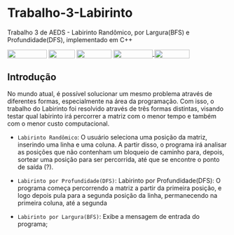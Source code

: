 # Trabalho-3-Labirinto
Trabalho 3 de AEDS - Labirinto Randômico, por Largura(BFS) e Profundidade(DFS), implementado em C++


<div style="display: inline-block;">
<img align="center" height="20px" width="90px" src="https://img.shields.io/badge/Maintained%3F-yes-green.svg"/> 
<img align="center" height="20px" width="60px" src="https://img.shields.io/badge/C%2B%2B-00599C?style=for-the-badge&logo=c%2B%2B&logoColor=white"/> 
<img align="center" height="20px" width="80px" src="https://img.shields.io/badge/Made%20for-VSCode-1f425f.svg"/> 
<a href="https://github.com/mpiress/midpy/issues">
<img align="center" height="20px" width="90px" src="https://img.shields.io/badge/contributions-welcome-brightgreen.svg?style=flat"/>
<img align="center" height="20px" width="80px" src="https://badgen.net/badge/license/MIT/green"/>
</a> 
</div>

<p> </p>
<p> </p>

<h2>Introdução </h2>

<p> No mundo atual, é possível solucionar um mesmo problema através de diferentes formas, especialmente na área da programação. Com isso, o trabalho do Labirinto foi resolvido através de três formas distintas, visando testar qual labirinto irá percorrer a matriz com o menor tempo e também com o menor custo computacional.  </p>

* ``` Labirinto Randômico ```: O usuário seleciona uma posição da matriz, inserindo uma linha e uma coluna. A partir disso, o programa irá analisar as posições que não contenham um bloqueio de caminho para, depois, sortear uma posição para ser percorrida, até que se encontre o ponto de saída (?).

* ``` Labirinto por Profundidade(DFS) ```: Labirinto por Profundidade(DFS): O programa começa percorrendo a matriz a partir da primeira posição, e logo depois pula para a segunda posição da linha, permanecendo na primeira coluna, até a segunda  

* ``` Labirinto por Largura(BFS) ```: Exibe a mensagem de entrada do programa; 



